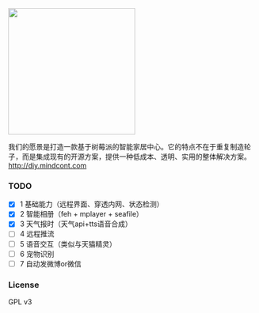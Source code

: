 <img src="http://7xn2mk.com1.z0.glb.clouddn.com/blog/images/iot/diy-logo.png" width ="256px">

我们的愿景是打造一款基于树莓派的智能家居中心。它的特点不在于重复制造轮子，而是集成现有的开源方案，提供一种低成本、透明、实用的整体解决方案。http://diy.mindcont.com

### TODO

- [x] 1 基础能力（远程界面、穿透内网、状态检测）
- [x] 2 智能相册（feh + mplayer + seafile）
- [x] 3 天气报时（天气api+tts语音合成）
- [ ] 4 远程推流
- [ ] 5 语音交互（类似与天猫精灵）
- [ ] 6 宠物识别
- [ ] 7 自动发微博or微信

### License
GPL v3
